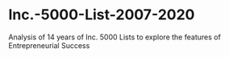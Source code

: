 # Inc.-5000-List-2007-2020
Analysis of 14 years of Inc. 5000 Lists to explore the features of Entrepreneurial Success 
